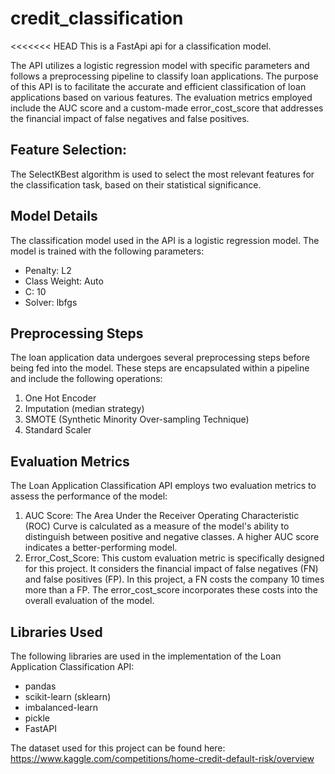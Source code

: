 # credit_classification
<<<<<<< HEAD
This is a FastApi api for a classification model. 

The API utilizes a logistic regression model with specific parameters and follows a preprocessing pipeline to classify loan applications. The purpose of this API is to facilitate the accurate and efficient classification of loan applications based on various features. The evaluation metrics employed include the AUC score and a custom-made error_cost_score that addresses the financial impact of false negatives and false positives.

## Feature Selection:
The SelectKBest algorithm is used to select the most relevant features for the classification task, based on their statistical significance.

## Model Details
The classification model used in the API is a logistic regression model. The model is trained with the following parameters:
- Penalty: L2
- Class Weight: Auto
- C: 10
- Solver: lbfgs

## Preprocessing Steps
The loan application data undergoes several preprocessing steps before being fed into the model. These steps are encapsulated within a pipeline and include the following operations:

1. One Hot Encoder
2. Imputation  (median strategy)
3. SMOTE (Synthetic Minority Over-sampling Technique)
4. Standard Scaler


## Evaluation Metrics
The Loan Application Classification API employs two evaluation metrics to assess the performance of the model:

1. AUC Score: The Area Under the Receiver Operating Characteristic (ROC) Curve is calculated as a measure of the model's ability to distinguish between positive and negative classes. A higher AUC score indicates a better-performing model.
2. Error_Cost_Score: This custom evaluation metric is specifically designed for this project. It considers the financial impact of false negatives (FN) and false positives (FP). In this project, a FN costs the company 10 times more than a FP. The error_cost_score incorporates these costs into the overall evaluation of the model.

## Libraries Used
The following libraries are used in the implementation of the Loan Application Classification API:
- pandas
- scikit-learn (sklearn)
- imbalanced-learn
- pickle
- FastAPI

The dataset used for this project can be found here: https://www.kaggle.com/competitions/home-credit-default-risk/overview
